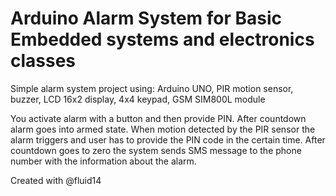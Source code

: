 # Arduino Alarm System for Basic Embedded systems and electronics classes

Simple alarm system project using:
Arduino UNO, PIR motion sensor, buzzer,  LCD 16x2 display, 4x4 keypad, GSM SIM800L module

You activate alarm with a button and then provide PIN. After countdown alarm goes into armed state.
When motion detected by the PIR sensor the alarm triggers and user has to provide the PIN code in the certain time.
After countdown goes to zero the system sends SMS message to the phone number with the information about the alarm.

Created with @fluid14

